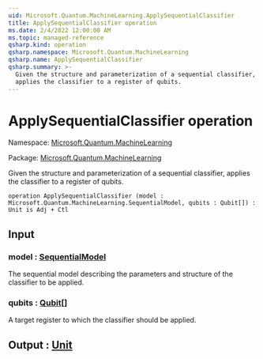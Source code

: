 ```yaml
---
uid: Microsoft.Quantum.MachineLearning.ApplySequentialClassifier
title: ApplySequentialClassifier operation
ms.date: 2/4/2022 12:00:00 AM
ms.topic: managed-reference
qsharp.kind: operation
qsharp.namespace: Microsoft.Quantum.MachineLearning
qsharp.name: ApplySequentialClassifier
qsharp.summary: >-
  Given the structure and parameterization of a sequential classifier,
  applies the classifier to a register of qubits.
---
```


# ApplySequentialClassifier operation

Namespace: [Microsoft.Quantum.MachineLearning](xref:Microsoft.Quantum.MachineLearning)

Package: [Microsoft.Quantum.MachineLearning](https://nuget.org/packages/Microsoft.Quantum.MachineLearning)


Given the structure and parameterization of a sequential classifier,applies the classifier to a register of qubits.

```qsharp
operation ApplySequentialClassifier (model : Microsoft.Quantum.MachineLearning.SequentialModel, qubits : Qubit[]) : Unit is Adj + Ctl
```


## Input

### model : [SequentialModel](xref:Microsoft.Quantum.MachineLearning.SequentialModel)

The sequential model describing the parameters and structure of theclassifier to be applied.


### qubits : [Qubit](xref:microsoft.quantum.qsharp.valueliterals#qubit-literals)[]

A target register to which the classifier should be applied.



## Output : [Unit](xref:microsoft.quantum.qsharp.valueliterals#unit-literal)

